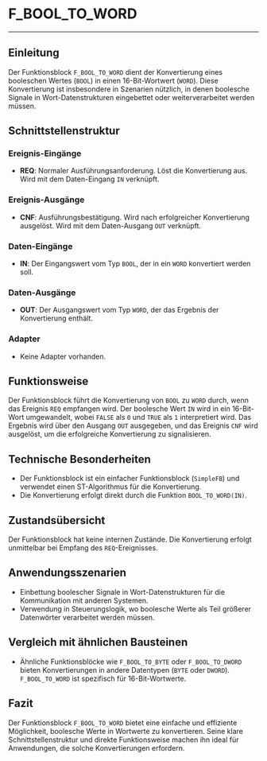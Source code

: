 # F_BOOL_TO_WORD

* * * * * * * * * *
## Einleitung
Der Funktionsblock `F_BOOL_TO_WORD` dient der Konvertierung eines booleschen Wertes (`BOOL`) in einen 16-Bit-Wortwert (`WORD`). Diese Konvertierung ist insbesondere in Szenarien nützlich, in denen boolesche Signale in Wort-Datenstrukturen eingebettet oder weiterverarbeitet werden müssen.

## Schnittstellenstruktur

### **Ereignis-Eingänge**
- **REQ**: Normaler Ausführungsanforderung. Löst die Konvertierung aus. Wird mit dem Daten-Eingang `IN` verknüpft.

### **Ereignis-Ausgänge**
- **CNF**: Ausführungsbestätigung. Wird nach erfolgreicher Konvertierung ausgelöst. Wird mit dem Daten-Ausgang `OUT` verknüpft.

### **Daten-Eingänge**
- **IN**: Der Eingangswert vom Typ `BOOL`, der in ein `WORD` konvertiert werden soll.

### **Daten-Ausgänge**
- **OUT**: Der Ausgangswert vom Typ `WORD`, der das Ergebnis der Konvertierung enthält.

### **Adapter**
- Keine Adapter vorhanden.

## Funktionsweise
Der Funktionsblock führt die Konvertierung von `BOOL` zu `WORD` durch, wenn das Ereignis `REQ` empfangen wird. Der boolesche Wert `IN` wird in ein 16-Bit-Wort umgewandelt, wobei `FALSE` als `0` und `TRUE` als `1` interpretiert wird. Das Ergebnis wird über den Ausgang `OUT` ausgegeben, und das Ereignis `CNF` wird ausgelöst, um die erfolgreiche Konvertierung zu signalisieren.

## Technische Besonderheiten
- Der Funktionsblock ist ein einfacher Funktionsblock (`SimpleFB`) und verwendet einen ST-Algorithmus für die Konvertierung.
- Die Konvertierung erfolgt direkt durch die Funktion `BOOL_TO_WORD(IN)`.

## Zustandsübersicht
Der Funktionsblock hat keine internen Zustände. Die Konvertierung erfolgt unmittelbar bei Empfang des `REQ`-Ereignisses.

## Anwendungsszenarien
- Einbettung boolescher Signale in Wort-Datenstrukturen für die Kommunikation mit anderen Systemen.
- Verwendung in Steuerungslogik, wo boolesche Werte als Teil größerer Datenwörter verarbeitet werden müssen.

## Vergleich mit ähnlichen Bausteinen
- Ähnliche Funktionsblöcke wie `F_BOOL_TO_BYTE` oder `F_BOOL_TO_DWORD` bieten Konvertierungen in andere Datentypen (`BYTE` oder `DWORD`). `F_BOOL_TO_WORD` ist spezifisch für 16-Bit-Wortwerte.

## Fazit
Der Funktionsblock `F_BOOL_TO_WORD` bietet eine einfache und effiziente Möglichkeit, boolesche Werte in Wortwerte zu konvertieren. Seine klare Schnittstellenstruktur und direkte Funktionsweise machen ihn ideal für Anwendungen, die solche Konvertierungen erfordern.
